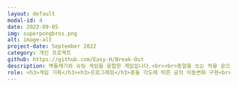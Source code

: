 ```yaml
---
layout: default
modal-id: 4
date: 2022-09-05
img: superpongbros.png
alt: image-alt
project-date: September 2022
category: 개인 프로젝트
github: https://github.com/Easy-H/Break-Out
description: 벽돌깨기와 슈팅 게임을 융합한 게임입니다.<br><br>총알을 쏘는 적을 공으로 맞추어 쓰러트려야 합니다. 모든 공을 떨어트리면 피해를 입으니 최대한 떨어트리지 않으며 적을 해치워야 합니다.<br><br>데미지를 받을 때 마다 공을 하나 더 생성하여 공을 떨어트림에 부담을 줄이고, 피해도 전략적으로 입을 수 있도록 구성하였습니다.
role: <h3>게임 기획</h3><h3>프로그래밍</h3>충돌 각도에 따른 공의 이동변화 구현<br>체력과 연동되는 공 추가 시스템 구현
---
```

